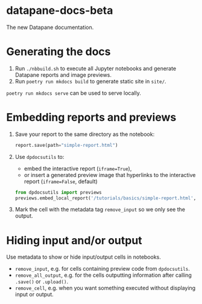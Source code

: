 # datapane-docs-beta
The new Datapane documentation.

# Generating the docs

1. Run `./nbbuild.sh` to execute all Jupyter notebooks and generate Datapane reports and image previews.
2. Run `poetry run mkdocs build` to generate static site in `site/`.

`poetry run mkdocs serve` can be used to serve locally.

# Embedding reports and previews

1. Save your report to the same directory as the notebook:

    ```python
    report.save(path="simple-report.html")
    ```

2. Use `dpdocsutils` to:
    - embed the interactive report (`iframe=True`), 
    - or insert a generated preview image that hyperlinks to the interactive report (`iframe=False`, default)

    ```python
    from dpdocsutils import previews
    previews.embed_local_report('/tutorials/basics/simple-report.html', width="100%", height=400)
    ```

3. Mark the cell with the metadata tag `remove_input` so we only see the output.

# Hiding input and/or output

Use metadata to show or hide input/output cells in notebooks.
- `remove_input`, e.g. for cells containing preview code from `dpdocsutils`.
- `remove_all_output`, e.g. for the cells outputting information after calling `.save()` or `.upload()`.
- `remove_cell`, e.g. when you want something executed without displaying input or output.